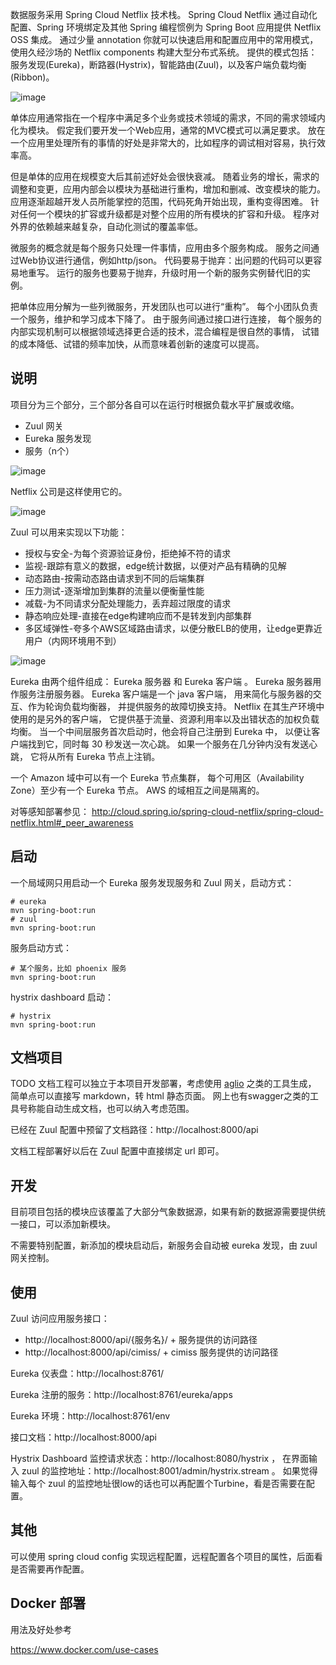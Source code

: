 
数据服务采用 Spring Cloud Netflix 技术栈。
Spring Cloud Netflix 通过自动化配置、Spring 环境绑定及其他 Spring 编程惯例为 Spring Boot 应用提供 Netflix OSS 集成。
通过少量 annotation 你就可以快速启用和配置应用中的常用模式，使用久经沙场的 Netflix components 构建大型分布式系统。
提供的模式包括：服务发现(Eureka)，断路器(Hystrix)，智能路由(Zuul)，以及客户端负载均衡(Ribbon)。

![image](https://www.daocloud.io/assets/images/dce-platform.png)

单体应用通常指在一个程序中满足多个业务或技术领域的需求，不同的需求领域内化为模块。
假定我们要开发一个Web应用，通常的MVC模式可以满足要求。
放在一个应用里处理所有的事情的好处是非常大的，比如程序的调试相对容易，执行效率高。

但是单体的应用在规模变大后其前述好处会很快衰减。
随着业务的增长，需求的调整和变更，应用内部会以模块为基础进行重构，增加和删减、改变模块的能力。
应用逐渐超越开发人员所能掌控的范围，代码死角开始出现，重构变得困难。
针对任何一个模块的扩容或升级都是对整个应用的所有模块的扩容和升级。
程序对外界的依赖越来越复杂，自动化测试的覆盖率低。

微服务的概念就是每个服务只处理一件事情，应用由多个服务构成。
服务之间通过Web协议进行通信，例如http/json。
代码要易于抛弃：出问题的代码可以更容易地重写。
运行的服务也要易于抛弃，升级时用一个新的服务实例替代旧的实例。

把单体应用分解为一些列微服务，开发团队也可以进行“重构”。
每个小团队负责一个服务，维护和学习成本下降了。
由于服务间通过接口进行连接，
每个服务的内部实现机制可以根据领域选择更合适的技术，混合编程是很自然的事情，
试错的成本降低、试错的频率加快，从而意味着创新的速度可以提高。


说明
---

项目分为三个部分，三个部分各自可以在运行时根据负载水平扩展或收缩。

* Zuul 网关
* Eureka 服务发现
* 服务（n个）

![image](https://camo.githubusercontent.com/5e596c573110bffb608614a09c97611107205d0d/687474703a2f2f6e6574666c69782e6769746875622e696f2f7a75756c2f696d616765732f7a75756c2d706879736963616c2d617263682e706e67)

Netflix 公司是这样使用它的。

![image](https://camo.githubusercontent.com/4eb7754152028cdebd5c09d1c6f5acc7683f0094/687474703a2f2f6e6574666c69782e6769746875622e696f2f7a75756c2f696d616765732f7a75756c2d726571756573742d6c6966656379636c652e706e67)

Zuul 可以用来实现以下功能：
- 授权与安全-为每个资源验证身份，拒绝掉不符的请求
- 监视-跟踪有意义的数据，edge统计数据，以便对产品有精确的见解
- 动态路由-按需动态路由请求到不同的后端集群
- 压力测试-逐渐增加到集群的流量以便衡量性能
- 减载-为不同请求分配处理能力，丢弃超过限度的请求
- 静态响应处理-直接在edge构建响应而不是转发到内部集群
- 多区域弹性-夸多个AWS区域路由请求，以便分散ELB的使用，让edge更靠近用户（内网环境用不到）

![image](https://github.com/Netflix/eureka/raw/master/images/eureka_architecture.png)

Eureka 由两个组件组成：
Eureka 服务器 和 Eureka 客户端 。
Eureka 服务器用作服务注册服务器。
Eureka 客户端是一个 java 客户端，
用来简化与服务器的交互、作为轮询负载均衡器，
并提供服务的故障切换支持。
Netflix 在其生产环境中使用的是另外的客户端，
它提供基于流量、资源利用率以及出错状态的加权负载均衡。
当一个中间层服务首次启动时，他会将自己注册到 Eureka 中，
以便让客户端找到它，同时每 30 秒发送一次心跳。
如果一个服务在几分钟内没有发送心跳，
它将从所有 Eureka 节点上注销。

一个 Amazon 域中可以有一个 Eureka 节点集群，
每个可用区（Availability Zone）至少有一个 Eureka 节点。
AWS 的域相互之间是隔离的。

对等感知部署参见： http://cloud.spring.io/spring-cloud-netflix/spring-cloud-netflix.html#_peer_awareness


启动
---

一个局域网只用启动一个 Eureka 服务发现服务和 Zuul 网关，启动方式：

```
# eureka
mvn spring-boot:run
# zuul
mvn spring-boot:run
```

服务启动方式：

```
# 某个服务，比如 phoenix 服务
mvn spring-boot:run
```

hystrix dashboard 启动：

```
# hystrix
mvn spring-boot:run
```

文档项目
---

TODO 文档工程可以独立于本项目开发部署，考虑使用 [aglio](https://www.npmjs.com/package/aglio) 之类的工具生成，
简单点可以直接写 markdown，转 html 静态页面。
网上也有swagger之类的工具号称能自动生成文档，也可以纳入考虑范围。

已经在 Zuul 配置中预留了文档路径：http://localhost:8000/api

文档工程部署好以后在 Zuul 配置中直接绑定 url 即可。

开发
---

目前项目包括的模块应该覆盖了大部分气象数据源，如果有新的数据源需要提供统一接口，可以添加新模块。

不需要特别配置，新添加的模块启动后，新服务会自动被 eureka 发现，由 zuul 网关控制。

使用
---

Zuul 访问应用服务接口：
- http://localhost:8000/api/{服务名}/ + 服务提供的访问路径
- http://localhost:8000/api/cimiss/ + cimiss 服务提供的访问路径

Eureka 仪表盘：http://localhost:8761/

Eureka 注册的服务：http://localhost:8761/eureka/apps

Eureka 环境：http://localhost:8761/env

接口文档：http://localhost:8000/api

Hystrix Dashboard 监控请求状态：http://localhost:8080/hystrix ，
在界面输入 zuul 的监控地址：http://localhost:8001/admin/hystrix.stream 。
如果觉得输入每个 zuul 的监控地址很low的话也可以再配置个Turbine，看是否需要在配置。

其他
---

可以使用 spring cloud config 实现远程配置，远程配置各个项目的属性，后面看是否需要再作配置。

Docker 部署
---------

用法及好处参考

https://www.docker.com/use-cases


